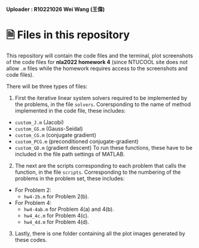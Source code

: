 #### Uploader : R10221026 Wei Wang (王偉)

# 🗎 Files in this repository

This repository will contain the code files and the terminal, plot screenshots of the code files for **nla2022 homework 4** (since NTUCOOL site does not allow `.m` files while the homework requires access to the screenshots and code files).

There will be three types of files:
1. First the iterative linear system solvers required to be implemented by the problems, in the file `solvers`. Corersponding to the name of method implemented in the code file, these includes:
  - `custom_J.m` (Jacobi)
  - `custom_GS.m` (Gauss-Seidal)
  - `custom_CG.m` (conjugate gradient)
  - `custom_PCG.m` (preconditioned conjugate-gradient)
  - `custom_GD.m` (gradient descent)
To run these functions, these have to be included in the file path settings of MATLAB.
2. The next are the scripts corresponding to each problem that calls the function, in the file `scripts`. Corresponding to the numbering of the problems in the problem set, these includes:
  - For Problem 2:
    - `hw4-2b.m` for Problem 2(b).
  - For Problem 4:
    - `hw4-4ab.m` for Problem 4(a) and 4(b).
    - `hw4_4c.m` for Problem 4(c).
    - `hw4_4d.m` for Problem 4(d).
3. Lastly, there is one folder containing all the plot images generated by these codes.
